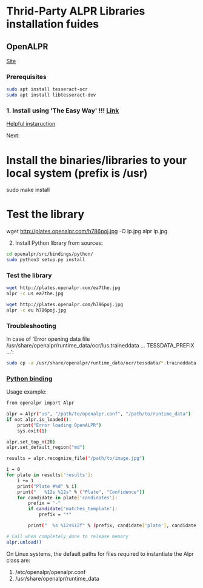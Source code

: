# Thrid-Party ALPR Libraries installation fuides

## OpenALPR
[Site](https://github.com/openalpr/openalpr)

### Prerequisites

```sh
sudo apt install tesseract-ocr
sudo apt install libtesseract-dev
```

### 1. Install using 'The Easy Way' !!! [Link](https://github.com/openalpr/openalpr/wiki/Compilation-instructions-(Ubuntu-Linux))

[Helpful instaruction](https://github.com/openalpr/openalpr/issues/660)

Next:
# Install the binaries/libraries to your local system (prefix is /usr)
sudo make install

# Test the library
wget http://plates.openalpr.com/h786poj.jpg -O lp.jpg
alpr lp.jpg


2. Install Python library from sources:

```sh
cd openalpr/src/bindings/python/
sudo python3 setup.py install
```


### Test the library
```sh
wget http://plates.openalpr.com/ea7the.jpg
alpr -c us ea7the.jpg

wget http://plates.openalpr.com/h786poj.jpg
alpr -c eu h786poj.jpg
```

### Troubleshooting

In case of 'Error opening data file /usr/share/openalpr/runtime_data/ocr/lus.traineddata ... TESSDATA_PREFIX ...':

```sh
sudo cp -a /usr/share/openalpr/runtime_data/ocr/tessdata/*.traineddata /usr/share/openalpr/runtime_data/ocr/
```

### [Python binding](http://doc.openalpr.com/bindings.html#python)

Usage example:
```sh
from openalpr import Alpr

alpr = Alpr("us", "/path/to/openalpr.conf", "/path/to/runtime_data")
if not alpr.is_loaded():
    print("Error loading OpenALPR")
    sys.exit(1)

alpr.set_top_n(20)
alpr.set_default_region("md")

results = alpr.recognize_file("/path/to/image.jpg")

i = 0
for plate in results['results']:
    i += 1
    print("Plate #%d" % i)
    print("   %12s %12s" % ("Plate", "Confidence"))
    for candidate in plate['candidates']:
        prefix = "-"
        if candidate['matches_template']:
            prefix = "*"

        print("  %s %12s%12f" % (prefix, candidate['plate'], candidate['confidence']))

# Call when completely done to release memory
alpr.unload()
```

On Linux systems, the default paths for files required to instantiate the Alpr class are: <br>
1. /etc/openalpr/openalpr.conf
2. /usr/share/openalpr/runtime_data



